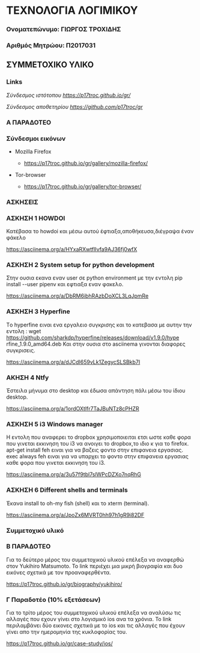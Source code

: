 # ΤΕΧΝΟΛΟΓΙΑ ΛΟΓΙΜΙΚΟΥ

### Ονοματεπώνυμο: ΓΙΩΡΓΟΣ ΤΡΟΧΙΔΗΣ
### Αριθμός Μητρώου: Π2017031


## ΣΥΜΜΕΤΟΧΙΚΟ ΥΛΙΚΟ 

### Links

*Σύνδεσμος ιστότοπου https://p17troc.github.io/gr/*

*Σύνδεσμος αποθετηρίου https://github.com/p17troc/gr*

### A ΠΑΡΑΔΟΤΕΟ 
### Σύνδεσμοι εικόνων

* Mozilla Firefox

  * https://p17troc.github.io/gr/gallery/mozilla-firefox/
  

* Tor-browser

  * https://p17troc.github.io/gr/gallery/tor-browser/
  



### AΣΚΗΣΕΙΣ

### ΑΣΚΗΣΗ 1 HOWDOI

Κατέβασα το howdoi και μέσω αυτού έφτιαξα,αποθήκευσα,διέγραψα έναν φάκελο 

https://asciinema.org/a/HYxaRXwtflIvfa9AJ36fj0wfX

### AΣΚΗΣΗ 2 System setup for python development

Στην ουσια εκανα εναν user σε python environment με την εντολη pip install --user pipenv και εφτιαξα εναν φακελο.

https://asciinema.org/a/DbRM6ibhRAzbDoXCL3LqJpmRe

### ΑΣΚΗΣΗ 3 Hyperfine

Tο hyperfine ειναι ενα εργαλειο συγκρισης και το κατεβασα με αυτην την εντολη : wget https://github.com/sharkdp/hyperfine/releases/download/v1.9.0/hype
rfine_1.9.0_amd64.deb 
Και στην ουσια στο asciinema γινονται διαφορες συγκρισεις.

https://asciinema.org/a/dJCdI659vLk1ZegycSLSBkb7I

### ΑΚΗΣΗ 4 Ntfy

Έστειλα μήνυμα στο desktop και έδωσα απάντηση πάλι μέσω του ίδιου desktop.

https://asciinema.org/a/1ordOXtlfr7TaJBuNTz8cPHZR

### ΑΣΚΗΣΗ 5 i3 Windows manager 

Η εντολη που αναφερει το dropbox χρησιμοποιειται ετσι ωστε καθε φορα που γινεται εκκινηση του i3 να ανοιγει το dropbox,το ιδιο κ για το firefox.
apt-get install feh ειναι για να βαζεις φοντο στην επιφανεια εργασιας.
exec always feh ειναι για να υπαρχει το φοντο στην επιφανεια εργασιας καθε φορα που γινεται εκκινηση του i3.

https://asciinema.org/a/3u57f9tbl7slWPcDZXo7nqRhG

### ΑΣΚΗΣΗ 6 Different shells and terminals

Έκανα install to oh-my fish (shell) και το xterm (terminal).

https://asciinema.org/a/JpoZx6MVRT0hh97h1gR9i82DF



### Συμμετοχικό υλικό



### Β ΠΑΡΑΔΟΤΕΟ 

Για το δεύτερο μέρος του συμμετοχικού υλικού επέλεξα να αναφερθώ στον Yukihiro Matsumoto.
Το link περιέχει μια μικρή βιογραφία και δυο εικόνες σχετικά με τον προαναφερθέντα.

https://p17troc.github.io/gr/biography/yukihiro/



### Γ Παραδοτέο (10% εξετάσεων)

Για το τρίτο μέρος του συμμετοχικού υλικού επέλεξα να αναλύσω τις αλλαγές που εχουν γίνει στο λογισμικό ios ανα τα χρόνια.
Το link περιλαμβάνει δύο εικονες σχετικά με το ios και τις αλλαγές που έχουν γίνει απο την ημερομηνία της κυκλοφορίας του.

https://p17troc.github.io/gr/case-study/ios/




